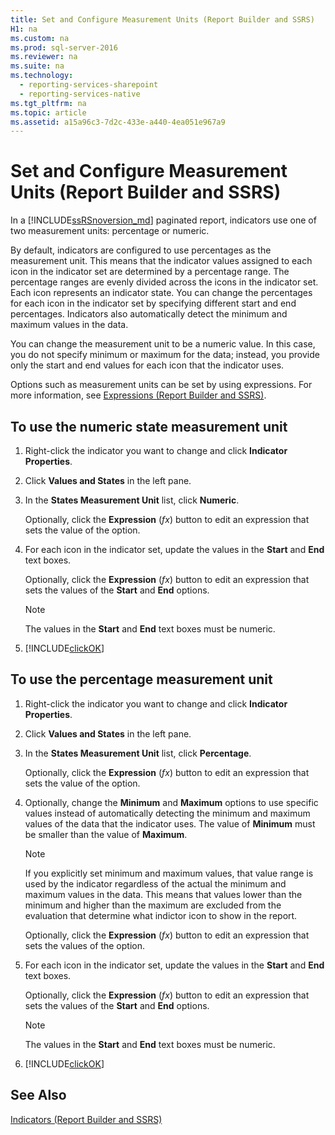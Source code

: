 ```yaml
---
title: Set and Configure Measurement Units (Report Builder and SSRS)
H1: na
ms.custom: na
ms.prod: sql-server-2016
ms.reviewer: na
ms.suite: na
ms.technology: 
  - reporting-services-sharepoint
  - reporting-services-native
ms.tgt_pltfrm: na
ms.topic: article
ms.assetid: a15a96c3-7d2c-433e-a440-4ea051e967a9
---
```

# Set and Configure Measurement Units (Report Builder and SSRS)
  In a [!INCLUDE[ssRSnoversion_md](../../Topics/TopicNameContainA/includes/ssRSnoversion_md.md)] paginated report, indicators use one of two measurement units: percentage or numeric.   
    
  By default, indicators are configured to use percentages as the measurement unit. This means that the indicator values assigned to each icon in the indicator set are determined by a percentage range. The percentage ranges are evenly divided across the icons in the indicator set. Each icon represents an indicator state. You can change the percentages for each icon in the indicator set by specifying different start and end percentages. Indicators also automatically detect the minimum and maximum values in the data.  
  
 You can change the measurement unit to be a numeric value. In this case, you do not specify minimum or maximum for the data; instead, you provide only the start and end values for each icon that the indicator uses.  
  
 Options such as measurement units can be set by using expressions. For more information, see [Expressions &#40;Report Builder and SSRS&#41;](../../Topics/TopicNameNotContainA/Expressions--Report-Builder-and-SSRS-.md).  
  
## To use the numeric state measurement unit  
  
1.  Right-click the indicator you want to change and click **Indicator Properties**.  
  
2.  Click **Values and States** in the left pane.  
  
3.  In the **States Measurement Unit** list, click **Numeric**.  
  
     Optionally, click the **Expression** (*fx*) button to edit an expression that sets the value of the option.  
  
4.  For each icon in the indicator set, update the values in the **Start** and **End** text boxes.  
  
     Optionally, click the **Expression** (*fx*) button to edit an expression that sets the values of the **Start** and **End** options.  
  
    > [!NOTE]  
    >  The values in the **Start** and **End** text boxes must be numeric.  
  
5.  [!INCLUDE[clickOK](../../Topics/TopicNameContainA/includes/clickOK_md.md)]  
  
## To use the percentage measurement unit  
  
1.  Right-click the indicator you want to change and click **Indicator Properties**.  
  
2.  Click **Values and States** in the left pane.  
  
3.  In the **States Measurement Unit** list, click **Percentage**.  
  
     Optionally, click the **Expression** (*fx*) button to edit an expression that sets the value of the option.  
  
4.  Optionally, change the **Minimum** and **Maximum** options to use specific values instead of automatically detecting the minimum and maximum values of the data that the indicator uses. The value of **Minimum** must be smaller than the value of **Maximum**.  
  
    > [!NOTE]  
    >  If you explicitly set minimum and maximum values, that value range is used by the indicator regardless of the actual the minimum and maximum values in the data. This means that values lower than the minimum and higher than the maximum are excluded from the evaluation that determine what indictor icon to show in the report.  
  
     Optionally, click the **Expression** (*fx*) button to edit an expression that sets the values of the option.  
  
5.  For each icon in the indicator set, update the values in the **Start** and **End** text boxes.  
  
     Optionally, click the **Expression** (*fx*) button to edit an expression that sets the values of the **Start** and **End** options.  
  
    > [!NOTE]  
    >  The values in the **Start** and **End** text boxes must be numeric.  
  
6.  [!INCLUDE[clickOK](../../Topics/TopicNameContainA/includes/clickOK_md.md)]  
  
## See Also  
 [Indicators &#40;Report Builder and SSRS&#41;](../../Topics/TopicNameNotContainA/Indicators--Report-Builder-and-SSRS-.md)  
  
  